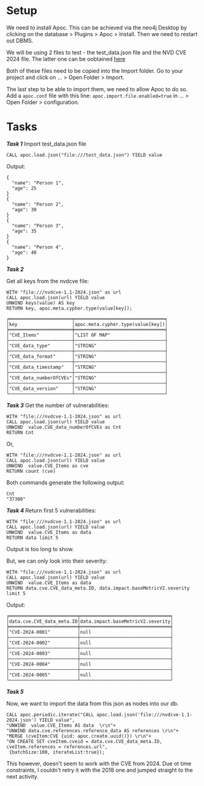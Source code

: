 # Setup

We need to install Apoc. This can be achieved via the neo4j Desktop by clicking on the database > Plugins > Apoc > Install.
Then we need to restart out DBMS.

We will be using 2 files to test - the test_data.json file and the NVD CVE 2024 file. The latter one can be oobtained [here](https://nvd.nist.gov/vuln/data-feeds)

Both of these files need to be copied into the Import folder. Go to your project and click on ... > Open Folder > Import.


The last step to be able to import them, we need to allow Apoc to do so. Add a `apoc.conf` file with this line: `apoc.import.file.enabled=true` in ... > Open Folder > configuration.


# Tasks

***Task 1***
Import test_data.json file

```
CALL apoc.load.json("file:///test_data.json") YIELD value
```

Output:
```
{
  "name": "Person 1",
  "age": 25
}
{
  "name": "Person 2",
  "age": 30
}
{
  "name": "Person 3",
  "age": 35
}
{
  "name": "Person 4",
  "age": 40
}
```

***Task 2***

Get all keys from the nvdcve file:
```
WITH "file:///nvdcve-1.1-2024.json" as url 
CALL apoc.load.json(url) YIELD value 
UNWIND keys(value) AS key
RETURN key, apoc.meta.cypher.type(value[key]);
```

```
╒═══════════════════════╤═════════════════════════════════╕
│key                    │apoc.meta.cypher.type(value[key])│
╞═══════════════════════╪═════════════════════════════════╡
│"CVE_Items"            │"LIST OF MAP"                    │
├───────────────────────┼─────────────────────────────────┤
│"CVE_data_type"        │"STRING"                         │
├───────────────────────┼─────────────────────────────────┤
│"CVE_data_format"      │"STRING"                         │
├───────────────────────┼─────────────────────────────────┤
│"CVE_data_timestamp"   │"STRING"                         │
├───────────────────────┼─────────────────────────────────┤
│"CVE_data_numberOfCVEs"│"STRING"                         │
├───────────────────────┼─────────────────────────────────┤
│"CVE_data_version"     │"STRING"                         │
└───────────────────────┴─────────────────────────────────┘
```


***Task 3***
Get the number of vulnerabilities:
```
WITH "file:///nvdcve-1.1-2024.json" as url 
CALL apoc.load.json(url) YIELD value 
UNWIND  value.CVE_data_numberOfCVEs as Cnt
RETURN Cnt
```

Or,
```
WITH "file:///nvdcve-1.1-2024.json" as url 
CALL apoc.load.json(url) YIELD value 
UNWIND  value.CVE_Items as cve
RETURN count (cve)
```

Both commands generate the following output: 
```
Cnt
"37388"
```


***Task 4***
Return first 5 vulnerabilities:
```
WITH "file:///nvdcve-1.1-2024.json" as url 
CALL apoc.load.json(url) YIELD value 
UNWIND  value.CVE_Items as data
RETURN data limit 5
```

Output is too long to show.

But, we can only look into their severity:
```
WITH "file:///nvdcve-1.1-2024.json" as url 
CALL apoc.load.json(url) YIELD value 
UNWIND  value.CVE_Items as data
RETURN data.cve.CVE_data_meta.ID, data.impact.baseMetricV2.severity limit 5
```

Output:
```
╒═════════════════════════╤═════════════════════════════════╕
│data.cve.CVE_data_meta.ID│data.impact.baseMetricV2.severity│
╞═════════════════════════╪═════════════════════════════════╡
│"CVE-2024-0001"          │null                             │
├─────────────────────────┼─────────────────────────────────┤
│"CVE-2024-0002"          │null                             │
├─────────────────────────┼─────────────────────────────────┤
│"CVE-2024-0003"          │null                             │
├─────────────────────────┼─────────────────────────────────┤
│"CVE-2024-0004"          │null                             │
├─────────────────────────┼─────────────────────────────────┤
│"CVE-2024-0005"          │null                             │
└─────────────────────────┴─────────────────────────────────┘
```


***Task 5***

Now, we want to import the data from this json as nodes into our db.

```
CALL apoc.periodic.iterate("CALL apoc.load.json('file:///nvdcve-1.1-2024.json') YIELD value",
"UNWIND  value.CVE_Items AS data  \r\n"+
"UNWIND data.cve.references.reference_data AS references \r\n"+
"MERGE (cveItem:CVE {uid: apoc.create.uuid()}) \r\n"+
"ON CREATE SET cveItem.cveid = data.cve.CVE_data_meta.ID, cveItem.references = references.url",
 {batchSize:100, iterateList:true});
```

This however, doesn't seem to work with the CVE from 2024. Due ot time constraints, I couldn't retry it with the 2018 one and jumped straight to the next activity.